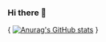 ### Hi there 👋
{
	[![Anurag's GitHub stats](https://github-readme-stats.vercel.app/api?username=A-Facade)](https://github.com/anuraghazra/github-readme-stats)
}

